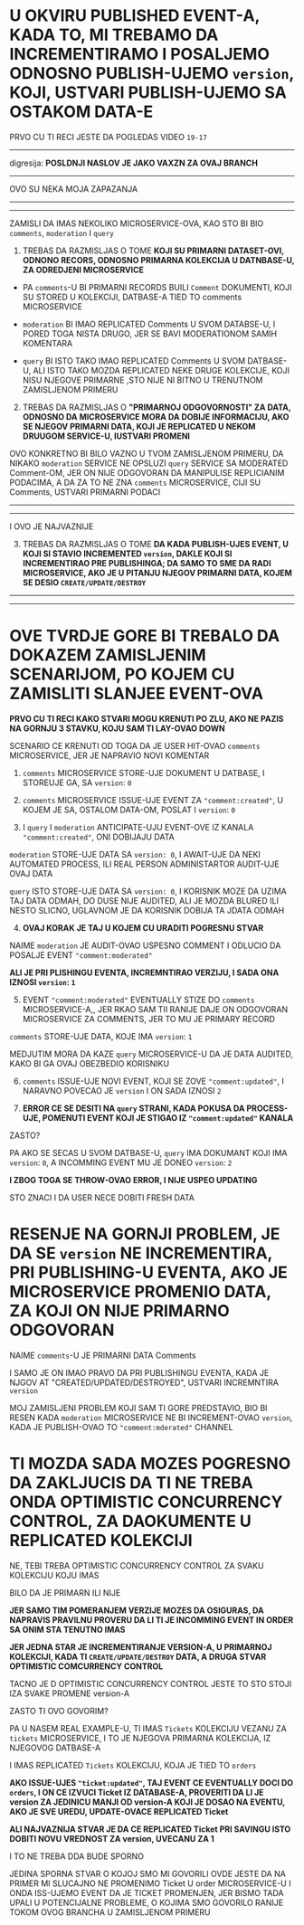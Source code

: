 # U OKVIRU PUBLISHED EVENT-A, KADA TO, MI TREBAMO DA INCREMENTIRAMO I POSALJEMO ODNOSNO PUBLISH-UJEMO `version`, KOJI, USTVARI PUBLISH-UJEMO SA OSTAKOM DATA-E

PRVO CU TI RECI JESTE DA POGLEDAS VIDEO `19-17`

***

digresija: **POSLDNJI NASLOV JE JAKO VAXZN ZA OVAJ BRANCH**

***

OVO SU NEKA MOJA ZAPAZANJA

***
***

ZAMISLI DA IMAS NEKOLIKO MICROSERVICE-OVA, KAO STO BI BIO  `comments`, `moderation` I `query`

1. TREBAS DA RAZMISLJAS O TOME **KOJI SU PRIMARNI DATASET-OVI, ODNONO RECORS, ODNOSNO PRIMARNA KOLEKCIJA U DATNBASE-U, ZA ODREDJENI MICROSERVICE**

- PA `comments`-U BI PRIMARNI RECORDS BUILI `Comment` DOKUMENTI, KOJI SU STORED U KOLEKCIJI, DATBASE-A TIED TO comments MICROSERVICE

- `moderation` BI IMAO REPLICATED Comments U SVOM DATABSE-U, I PORED TOGA NISTA DRUGO, JER SE BAVI MODERATIONOM SAMIH KOMENTARA

- `query` BI ISTO TAKO IMAO REPLICATED Comments U SVOM DATBASE-U, ALI ISTO TAKO MOZDA REPLICATED NEKE DRUGE KOLEKCIJE, KOJI NISU NJEGOVE PRIMARNE ,STO NIJE NI BITNO U TRENUTNOM ZAMISLJENOM PRIMERU

2. TREBAS DA RAZMISLJAS O **"PRIMARNOJ ODGOVORNOSTI" ZA DATA, ODNOSNO DA MICROSERVICE MORA DA DOBIJE INFORMACIJU, AKO SE NJEGOV PRIMARNI DATA, KOJI JE REPLICATED U NEKOM DRUUGOM SERVICE-U, IUSTVARI PROMENI**

OVO KONKRETNO BI BILO VAZNO U TVOM ZAMISLJENOM PRIMERU, DA NIKAKO `moderation` SERVICE NE OPSLUZI `query` SERVICE SA MODERATED Comment-OM, JER ON NIJE ODGOVORAN DA MANIPULISE REPLICIANIM PODACIMA, A DA ZA TO NE ZNA `comments` MICROSERVICE, CIJI SU Comments, USTVARI PRIMARNI PODACI

***
***

I OVO JE NAJVAZNIJE

3. TREBAS DA RAZMISLJAS O TOME **DA KADA PUBLISH-UJES EVENT, U KOJI SI STAVIO INCREMENTED `version`, DAKLE KOJI SI INCREMENTIRAO PRE PUBLISHINGA; DA SAMO TO SME DA RADI MICROSERVICE, AKO JE U PITANJU NJEGOV PRIMARNI DATA, KOJEM SE DESIO `CREATE/UPDATE/DESTROY`**

***
***

# OVE TVRDJE GORE BI TREBALO DA DOKAZEM ZAMISLJENIM SCENARIJOM, PO KOJEM CU ZAMISLITI SLANJEE EVENT-OVA

**PRVO CU TI RECI KAKO STVARI MOGU KRENUTI PO ZLU, AKO NE PAZIS NA GORNJU 3 STAVKU, KOJU SAM TI LAY-OVAO DOWN**

SCENARIO CE KRENUTI OD TOGA DA JE USER HIT-OVAO `comments` MICROSERVICE, JER JE NAPRAVIO NOVI KOMENTAR

1. `comments` MICROSERVICE STORE-UJE DOKUMENT U DATBASE, I STOREUJE GA, SA `version`: `0`

2. `comments` MICROSERVICE ISSUE-UJE EVENT ZA `"comment:created"`, U KOJEM JE SA, OSTALOM DATA-OM, POSLAT I `version`: `0`

3. I `query` I `moderation` ANTICIPATE-UJU EVENT-OVE IZ KANALA `"comment:created"`, ONI DOBIJAJU DATA

`moderation` STORE-UJE DATA SA `version: 0`, I AWAIT-UJE DA NEKI AUTOMATED PROCESS, ILI REAL PERSON ADMINISTARTOR AUDIT-UJE OVAJ DATA

`query` ISTO STORE-UJE DATA SA `version: 0`, I KORISNIK MOZE DA UZIMA TAJ DATA ODMAH, DO DUSE NIJE AUDITED, ALI JE MOZDA BLURED ILI NESTO SLICNO, UGLAVNOM JE DA KORISNIK DOBIJA TA JDATA ODMAH

4. **OVAJ KORAK JE TAJ U KOJEM CU URADITI POGRESNU STVAR**

NAIME `moderation` JE AUDIT-OVAO USPESNO COMMENT I ODLUCIO DA POSALJE EVENT `"comment:moderated"`

**ALI JE PRI PLISHINGU EVENTA, INCREMNTIRAO VERZIJU, I SADA ONA IZNOSI `version`: `1`**

5. EVENT `"comment:moderated"` EVENTUALLY STIZE DO `comments` MICROSERVICE-A,, JER RKAO SAM TII RANIJE DAJE ON ODGOVORAN MICROSERVICE ZA COMMENTS, JER TO MU JE PRIMARY RECORD

`comments` STORE-UJE DATA, KOJE IMA `version`: `1`

MEDJUTIM MORA DA KAZE `query` MICROSERVICE-U DA JE DATA AUDITED, KAKO BI GA OVAJ OBEZBEDIO KORISNIKU

6. `comments` ISSUE-UJE NOVI EVENT, KOJI SE ZOVE `"comment:updated"`, I NARAVNO POVECAO JE `version` I ON SADA IZNOSI `2`

7. **ERROR CE SE DESITI NA `query` STRANI, KADA POKUSA DA PROCESS-UJE, POMENUTI EVENT KOJI JE STIGAO IZ `"comment:updated"` KANALA**

ZASTO?

PA AKO SE SECAS U SVOM DATBASE-U, `query` IMA DOKUMANT KOJI IMA `version`: `0`, A INCOMMING EVENT MU JE DONEO `version`: `2`

**I ZBOG TOGA SE THROW-OVAO ERROR, I NIJE USPEO UPDATING**

STO ZNACI I DA USER NECE DOBITI FRESH DATA

# RESENJE NA GORNJI PROBLEM, JE DA SE `version` NE INCREMENTIRA, PRI PUBLISHING-U EVENTA, AKO JE MICROSERVICE PROMENIO DATA, ZA KOJI ON NIJE PRIMARNO ODGOVORAN

NAIME `comments`-U JE PRIMARNI DATA Comments

I SAMO JE ON IMAO PRAVO DA PRI PUBLISHINGU EVENTA, KADA JE NJGOV AT "CREATED/UPDATED/DESTROYED", USTVARI INCREMNTIRA `version`

MOJ ZAMISLJENI PROBLEM KOJI SAM TI GORE PREDSTAVIO, BIO BI RESEN KADA `moderation` MICROSERVICE NE BI INCREMENT-OVAO `version`, KADA JE PUBLISH-OVAO TO `"comment:mderated"` CHANNEL

# TI MOZDA SADA MOZES POGRESNO DA ZAKLJUCIS DA TI NE TREBA ONDA OPTIMISTIC CONCURRENCY CONTROL, ZA DAOKUMENTE U REPLICATED KOLEKCIJI

NE, TEBI TREBA OPTIMISTIC CONCURRENCY CONTROL ZA SVAKU KOLEKCIJU KOJU IMAS

BILO DA JE PRIMARN ILI NIJE

**JER SAMO TIM POMERANJEM VERZIJE MOZES DA OSIGURAS, DA NAPRAVIS PRAVILNU PROVERU DA LI TI JE INCOMMING EVENT IN ORDER SA ONIM STA TENUTNO IMAS**

**JER JEDNA STAR JE INCREMENTIRANJE VERSION-A, U PRIMARNOJ KOLEKCIJI, KADA TI `CREATE/UPDATE/DESTROY` DATA, A DRUGA STVAR OPTIMISTIC COMCURRENCY CONTROL**

TACNO JE D OPTIMISTIC CONCURRENCY CONTROL JESTE TO STO STOJI IZA SVAKE PROMENE version-A

ZASTO TI OVO GOVORIM?

PA U NASEM REAL EXAMPLE-U, TI IMAS `Tickets` KOLEKCIJU VEZANU ZA `tickets` MICROSERVICE, I TO JE NJEGOVA PRIMARNA KOLEKCIJA, IZ NJEGOVOG DATBASE-A

I IMAS REPLICATED `Tickets` KOLEKCIJU, KOJA JE TIED TO `orders`

**AKO ISSUE-UJES `"ticket:updated"`, TAJ EVENT CE EVENTUALLY DOCI DO `orders`, I ON CE IZVUCI Ticket IZ DATABASE-A, PROVERITI DA LI JE version ZA JEDINICU MANJI OD version-A KOJI JE DOSAO NA EVENTU, AKO JE SVE UREDU, UPDATE-OVACE REPLICATED Ticket**

**ALI NAJVAZNIJA STVAR JE DA CE REPLICATED Ticket PRI SAVINGU ISTO DOBITI NOVU VREDNOST ZA version, UVECANU ZA 1**

I TO NE TREBA DDA BUDE SPORNO

JEDINA SPORNA STVAR O KOJOJ SMO MI GOVORILI OVDE JESTE DA NA PRIMER MI SLUCAJNO NE PROMENIMO Ticket U order MICROSERVICE-U I ONDA ISS-UJEMO EVENT DA JE TICKET PROMENJEN, JER BISMO TADA UPALI U POTENCIJALNE PROBLEME, O KOJIMA SMO GOVORILO RANIJE TOKOM OVOG BRANCHA U ZAMISLJENOM PRIMERU
